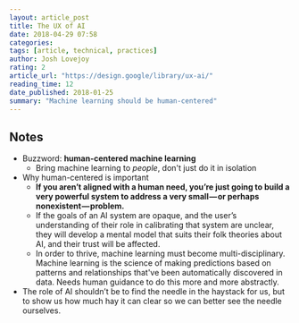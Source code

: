 ```yaml
---
layout: article_post
title: The UX of AI
date: 2018-04-29 07:58
categories:
tags: [article, technical, practices]
author: Josh Lovejoy
rating: 2
article_url: "https://design.google/library/ux-ai/"
reading_time: 12
date_published: 2018-01-25
summary: "Machine learning should be human-centered"
---
```


## Notes

* Buzzword: **human-centered machine learning**
  * Bring machine learning to _people_, don't just do it in isolation
* Why human-centered is important
  * **If you aren’t aligned with a human need, you’re just going to
    build a very powerful system to address a very small — or perhaps
    nonexistent — problem.**
  * If the goals of an AI system are opaque, and the user’s understanding
    of their role in calibrating that system are unclear, they will
    develop a mental model that suits their folk theories about AI, and
    their trust will be affected.
  * In order to thrive, machine learning must become multi-disciplinary.
    Machine learning is the science of making predictions
    based on patterns and relationships that've been automatically
    discovered in data. Needs human guidance to do this more and more
    abstractly.
* The role of AI shouldn’t be to find the needle in the haystack for us,
  but to show us how much hay it can clear so we can better see the
  needle ourselves.
